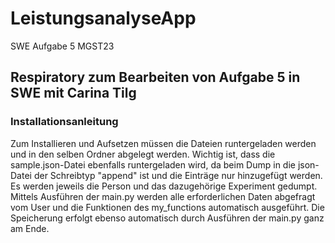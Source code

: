 # LeistungsanalyseApp
SWE Aufgabe 5 MGST23

## Respiratory zum Bearbeiten von Aufgabe 5 in SWE mit Carina Tilg

### Installationsanleitung

Zum Installieren und Aufsetzen müssen die Dateien runtergeladen werden und in den selben Ordner abgelegt werden. Wichtig ist, dass die sample.json-Datei ebenfalls runtergeladen wird, da beim Dump in die json-Datei der Schreibtyp "append" ist und die Einträge nur hinzugefügt werden. Es werden jeweils die Person und das dazugehörige Experiment gedumpt.
Mittels Ausführen der main.py werden alle erforderlichen Daten abgefragt vom User und die Funktionen des my_functions automatisch ausgeführt. 
Die Speicherung erfolgt ebenso automatisch durch Ausführen der main.py ganz am Ende.

